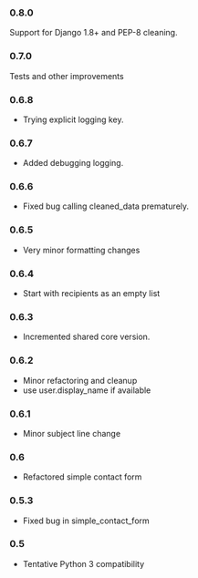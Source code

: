 ### 0.8.0
Support for Django 1.8+ and PEP-8 cleaning.

### 0.7.0
Tests and other improvements

### 0.6.8
* Trying explicit logging key.

### 0.6.7
* Added debugging logging.

### 0.6.6
* Fixed bug calling cleaned_data prematurely.

### 0.6.5
* Very minor formatting changes

### 0.6.4
* Start with recipients as an empty list

### 0.6.3
* Incremented shared core version.

### 0.6.2
* Minor refactoring and cleanup
* use user.display_name if available

### 0.6.1
* Minor subject line change

### 0.6
* Refactored simple contact form

### 0.5.3
* Fixed bug in simple_contact_form

### 0.5
* Tentative Python 3 compatibility

